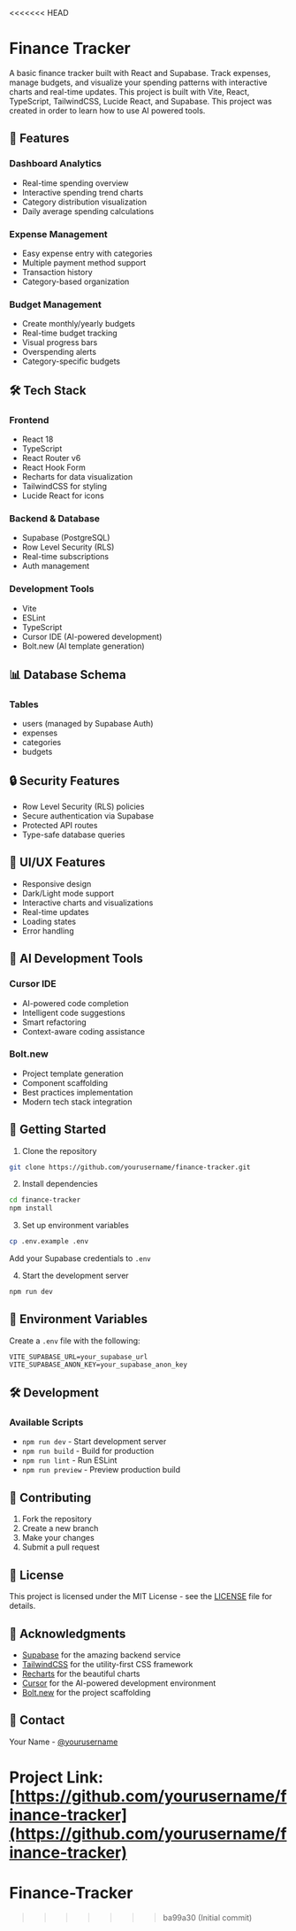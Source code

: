 <<<<<<< HEAD
# Finance Tracker
A basic finance tracker built with React and Supabase. Track expenses, manage budgets, and visualize your spending patterns with interactive charts and real-time updates.
This project is built with Vite, React, TypeScript, TailwindCSS, Lucide React, and Supabase. This project was created in order to learn how to use AI powered tools.

## 🚀 Features

### Dashboard Analytics
- Real-time spending overview
- Interactive spending trend charts
- Category distribution visualization
- Daily average spending calculations

### Expense Management
- Easy expense entry with categories
- Multiple payment method support
- Transaction history
- Category-based organization

### Budget Management
- Create monthly/yearly budgets
- Real-time budget tracking
- Visual progress bars
- Overspending alerts
- Category-specific budgets

## 🛠️ Tech Stack

### Frontend
- React 18
- TypeScript
- React Router v6
- React Hook Form
- Recharts for data visualization
- TailwindCSS for styling
- Lucide React for icons

### Backend & Database
- Supabase (PostgreSQL)
- Row Level Security (RLS)
- Real-time subscriptions
- Auth management

### Development Tools
- Vite
- ESLint
- TypeScript
- Cursor IDE (AI-powered development)
- Bolt.new (AI template generation)

## 📊 Database Schema

### Tables
- users (managed by Supabase Auth)
- expenses
- categories
- budgets

## 🔒 Security Features
- Row Level Security (RLS) policies
- Secure authentication via Supabase
- Protected API routes
- Type-safe database queries

## 🎨 UI/UX Features
- Responsive design
- Dark/Light mode support
- Interactive charts and visualizations
- Real-time updates
- Loading states
- Error handling

## 🤖 AI Development Tools

### Cursor IDE
- AI-powered code completion
- Intelligent code suggestions
- Smart refactoring
- Context-aware coding assistance

### Bolt.new
- Project template generation
- Component scaffolding
- Best practices implementation
- Modern tech stack integration

## 🚀 Getting Started

1. Clone the repository
```bash
git clone https://github.com/yourusername/finance-tracker.git
```

2. Install dependencies
```bash
cd finance-tracker
npm install
```

3. Set up environment variables
```bash
cp .env.example .env
```
Add your Supabase credentials to `.env`

4. Start the development server
```bash
npm run dev
```

## 📝 Environment Variables

Create a `.env` file with the following:
```env
VITE_SUPABASE_URL=your_supabase_url
VITE_SUPABASE_ANON_KEY=your_supabase_anon_key
```

## 🛠️ Development

### Available Scripts
- `npm run dev` - Start development server
- `npm run build` - Build for production
- `npm run lint` - Run ESLint
- `npm run preview` - Preview production build

## 🤝 Contributing

1. Fork the repository
2. Create a new branch
3. Make your changes
4. Submit a pull request

## 📄 License

This project is licensed under the MIT License - see the [LICENSE](LICENSE) file for details.

## 🙏 Acknowledgments

- [Supabase](https://supabase.io/) for the amazing backend service
- [TailwindCSS](https://tailwindcss.com/) for the utility-first CSS framework
- [Recharts](https://recharts.org/) for the beautiful charts
- [Cursor](https://cursor.sh/) for the AI-powered development environment
- [Bolt.new](https://bolt.new) for the project scaffolding

## 📧 Contact

Your Name - [@yourusername](https://twitter.com/yourusername)

Project Link: [https://github.com/yourusername/finance-tracker](https://github.com/yourusername/finance-tracker) 
=======
# Finance-Tracker
>>>>>>> ba99a30 (Initial commit)
